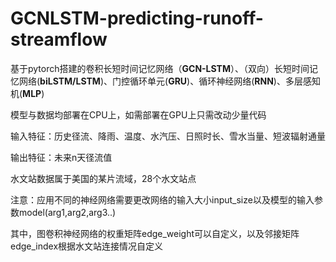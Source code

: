 # GCNLSTM-predicting-runoff-streamflow
基于pytorch搭建的卷积长短时间记忆网络（**GCN-LSTM**）、（双向）长短时间记忆网络(**biLSTM/LSTM**)、门控循环单元(**GRU**)、循环神经网络(**RNN**)、多层感知机(**MLP**)

模型与数据均部署在CPU上，如需部署在GPU上只需改动少量代码

输入特征：历史径流、降雨、温度、水汽压、日照时长、雪水当量、短波辐射通量

输出特征：未来n天径流值

水文站数据属于美国的某片流域，28个水文站点

注意：应用不同的神经网络需要更改网络的输入大小input_size以及模型的输入参数model(arg1,arg2,arg3..)

其中，图卷积神经网络的权重矩阵edge_weight可以自定义，以及邻接矩阵edge_index根据水文站连接情况自定义

